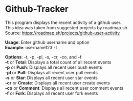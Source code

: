 # Github-Tracker
This program displays the recent activity of a github user.  
This idea was taken from suggested projects by roadmap.sh.  
Source: https://roadmap.sh/projects/github-user-activity

**Usage**: Enter github username and option  
**Example**: username123 -t  

**Options**: -t, -p, -pl, -s, -cr, -co, and -f  
**-t** or **Total**: Displays a total count of all recent events  
**-p** or **Push**: Displays all recent user push events  
**-pl** or **Pull**: Displays all recent user pull events  
**-s** or **Star**: Displays all recent user star events  
**-cr** or **Create**: Displays all recent user create events  
**-co** or **Comment**: Displays all recent user comment events  
**-f** or **Fork**: Displays all recent user fork events
